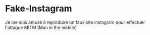 # Fake-Instagram
Je me suis amusé à reproduire un faux site instagram pour effectuer l'attaque MITM (Man in the middle)

